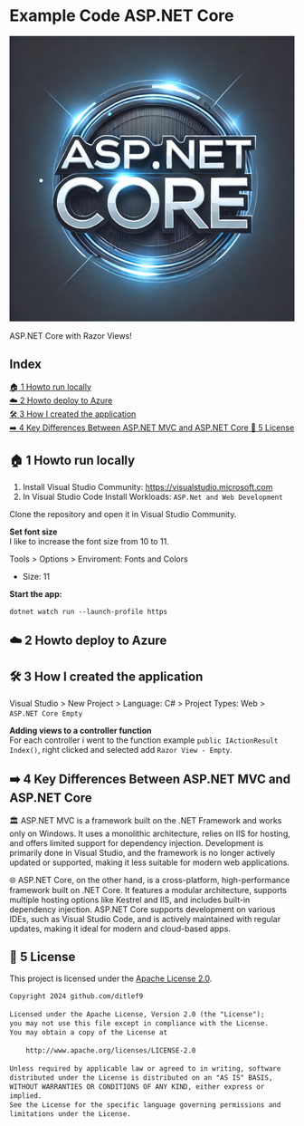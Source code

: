 # Example Code ASP.NET Core

![Logo](docs/aspnet-core-logo.png)

ASP.NET Core with Razor Views!


## Index

[🏠 1 Howto run locally](#-1-howto-run-locally)<br>
[☁️ 2 Howto deploy to Azure](#%EF%B8%8F-2-howto-deploy-to-azure)<br>
[🛠️ 3 How I created the application](#%EF%B8%8F-3-how-i-created-the-application)<br>
[➡️ 4 Key Differences Between ASP.NET MVC and ASP.NET Core  ](#-5-question-and-answers)
[📜 5 License](#-5-license)<br>


## 🏠 1 Howto run locally

1. Install Visual Studio Community: https://visualstudio.microsoft.com
2. In Visual Studio Code Install Workloads: `ASP.Net and Web Development`

Clone the repository and open it in Visual Studio Community.

**Set font size**<br>
I like to increase the font size from 10 to 11.

Tools > Options > Enviroment: Fonts and Colors<br>

* Size: 11

**Start the app:**<br>
```
dotnet watch run --launch-profile https
```

## ☁️ 2 Howto deploy to Azure


## 🛠️ 3 How I created the application

Visual Studio > New Project > Language: C# > Project Types: Web > `ASP.NET Core Empty`


**Adding views to a controller function**<br>
For each controller i went to the function example `public IActionResult Index()`, right clicked
and selected add `Razor View - Empty`.


## ➡️ 4 Key Differences Between ASP.NET MVC and ASP.NET Core  

🏛️ ASP.NET MVC is a framework built on the .NET Framework and works only on Windows. 
It uses a monolithic architecture, relies on IIS for hosting, 
and offers limited support for dependency injection. 
Development is primarily done in Visual Studio, and the framework is no longer actively updated or supported, 
making it less suitable for modern web applications.  

🌐 ASP.NET Core, on the other hand, is a cross-platform, high-performance framework built on .NET Core. 
It features a modular architecture, supports multiple hosting options like Kestrel and IIS, 
and includes built-in dependency injection. ASP.NET Core supports development on various IDEs, 
such as Visual Studio Code, and is actively maintained with regular updates, 
making it ideal for modern and cloud-based apps.  

## 📜 5 License

This project is licensed under the
[Apache License 2.0](https://www.apache.org/licenses/LICENSE-2.0).

```
Copyright 2024 github.com/ditlef9

Licensed under the Apache License, Version 2.0 (the "License");
you may not use this file except in compliance with the License.
You may obtain a copy of the License at

    http://www.apache.org/licenses/LICENSE-2.0

Unless required by applicable law or agreed to in writing, software
distributed under the License is distributed on an "AS IS" BASIS,
WITHOUT WARRANTIES OR CONDITIONS OF ANY KIND, either express or implied.
See the License for the specific language governing permissions and
limitations under the License.
```


